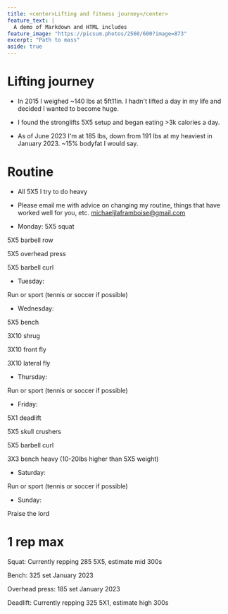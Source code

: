 ```yaml
---
title: <center>Lifting and fitness journey</center>
feature_text: |
  A demo of Markdown and HTML includes
feature_image: "https://picsum.photos/2560/600?image=873"
excerpt: "Path to mass"
aside: true
---
```



# Lifting journey

- In 2015 I weighed ~140 lbs at 5ft11in. I hadn't lifted a day in my life and decided I wanted to become huge. 

- I found the stronglifts 5X5 setup and began eating >3k calories a day. 

- As of June 2023 I'm at 185 lbs, down from 191 lbs at my heaviest in January 2023. ~15% bodyfat I would say. 

# Routine
- All 5X5 I try to do heavy
- Please email me with advice on changing my routine, things that have worked well for you, etc. michaeljlaframboise@gmail.com

- Monday:
5X5 squat

5X5 barbell row

5X5 overhead press

5X5 barbell curl

- Tuesday:

Run or sport (tennis or soccer if possible)

- Wednesday:

5X5 bench

3X10 shrug

3X10 front fly

3X10 lateral fly

- Thursday:

Run or sport (tennis or soccer if possible)

- Friday:

5X1 deadlift

5X5 skull crushers

5X5 barbell curl

3X3 bench heavy (10-20lbs higher than 5X5 weight)

- Saturday:

Run or sport (tennis or soccer if possible)

- Sunday:

Praise the lord

# 1 rep max

Squat:  Currently repping 285 5X5, estimate mid 300s

Bench: 325 set January 2023

Overhead press: 185 set January 2023

Deadlift: Currently repping 325 5X1, estimate high 300s


